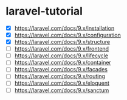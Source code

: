 # laravel-tutorial
- [x] https://laravel.com/docs/9.x/installation
- [x] https://laravel.com/docs/9.x/configuration
- [x] https://laravel.com/docs/9.x/structure
- [ ] https://laravel.com/docs/9.x/frontend
- [ ] https://laravel.com/docs/9.x/lifecycle
- [ ] https://laravel.com/docs/9.x/container
- [ ] https://laravel.com/docs/9.x/facades
- [ ] https://laravel.com/docs/9.x/routing
- [ ] https://laravel.com/docs/9.x/eloquent
- [ ] https://laravel.com/docs/9.x/sanctum
